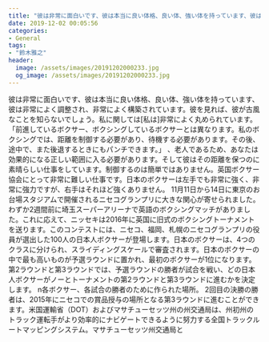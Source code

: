 ```yaml
---
title: "彼は非常に面白いです、彼は本当に良い体格、良い体、強い体を持っています、彼は非常によく調整され、非常によく構築されています。"
date: 2019-12-02 00:05:56
categories:
- General
tags:
- "鈴木雅之"
header:
  image: /assets/images/20191202000233.jpg
  og_image: /assets/images/20191202000233.jpg
---
```


彼は非常に面白いです、彼は本当に良い体格、良い体、強い体を持っています、彼は非常によく調整され、非常によく構築されています。彼を見れば、彼が古風なことを知らないでしょう。私に関しては[私は]非常によく丸められています。 「前進しているボクサー、ボクシングしているボクサーとは異なります。私のボクシングでは、距離を制御する必要があり、待機する必要があります。その後、途中で、また後退するときにもパンチできます。」 、老人であるため、あなたは効果的になる正しい範囲に入る必要があります。そして彼はその距離を保つのに素晴らしい仕事をしています。制御するのは簡単ではありません。英国ボクサー協会にとって非常に難しい仕事です。日本のボクサーは左手でも非常に強く、非常に強力ですが、右手はそれほど強くありません。 11月11日から14日に東京のお台場スタジアムで開催されるニセコグランプリに大きな関心が寄せられました。わずか2週間前に埼玉スーパーアリーナで英語のボクシングマッチがありました。これに応えて、ニッセキは2016年に英国に旧式のボクシングトーナメントを送ります。このコンテストには、ニセコ、福岡、札幌のニセコグランプリの役員が選出した100人の日本人ボクサーが登場します。日本のボクサーは、4つのクラスに分けられ、スライディングスケールで審査されます。日本のボクサーの中で最も高いものが予選ラウンドに置かれ、最初のボクサーが1位になります。第2ラウンドと第3ラウンドでは、予選ラウンドの勝者が試合を戦い、どの日本人ボクサーがノーとトーナメントの第2ラウンドと第3ラウンドに進むかを決定します。 n各ボクサー、各試合の勝者のために作られた場所。 2回目の決勝の勝者は、2015年にニセコでの賞品授与の場所となる第3ラウンドに進むことができます。米国運輸省（DOT）およびマサチューセッツ州の州交通局は、州初州のトラック運転手がより効率的にナビゲートできるように努力する全国トラックルートマッピングシステム。マサチューセッツ州交通局と
